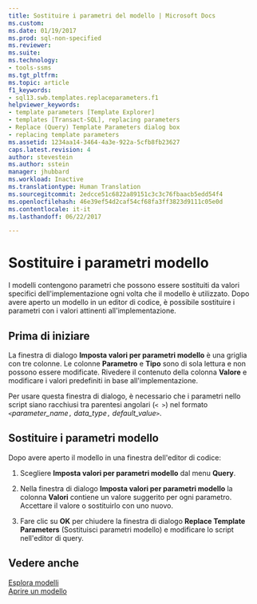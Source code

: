 ```yaml
---
title: Sostituire i parametri del modello | Microsoft Docs
ms.custom: 
ms.date: 01/19/2017
ms.prod: sql-non-specified
ms.reviewer: 
ms.suite: 
ms.technology:
- tools-ssms
ms.tgt_pltfrm: 
ms.topic: article
f1_keywords:
- sql13.swb.templates.replaceparameters.f1
helpviewer_keywords:
- template parameters [Template Explorer]
- templates [Transact-SQL], replacing parameters
- Replace (Query) Template Parameters dialog box
- replacing template parameters
ms.assetid: 1234aa14-3464-4a3e-922a-5cfb8fb23627
caps.latest.revision: 4
author: stevestein
ms.author: sstein
manager: jhubbard
ms.workload: Inactive
ms.translationtype: Human Translation
ms.sourcegitcommit: 2edcce51c6822a89151c3c3c76fbaacb5edd54f4
ms.openlocfilehash: 46e39ef54d2caf54cf68fa3ff3823d9111c05e0d
ms.contentlocale: it-it
ms.lasthandoff: 06/22/2017

---
```

# <a name="replace-template-parameters"></a>Sostituire i parametri modello
I modelli contengono parametri che possono essere sostituiti da valori specifici dell'implementazione ogni volta che il modello è utilizzato. Dopo avere aperto un modello in un editor di codice, è possibile sostituire i parametri con i valori attinenti all'implementazione.  
  
## <a name="before-you-begin"></a>Prima di iniziare  
La finestra di dialogo **Imposta valori per parametri modello** è una griglia con tre colonne. Le colonne **Parametro** e **Tipo** sono di sola lettura e non possono essere modificate. Rivedere il contenuto della colonna **Valore** e modificare i valori predefiniti in base all'implementazione.  
  
Per usare questa finestra di dialogo, è necessario che i parametri nello script siano racchiusi tra parentesi angolari (`< >`) nel formato `<`*parameter_name*`,` *data_type*`,` *default_value*`>`.  
  
## <a name="replace-template-parameters"></a>Sostituire i parametri modello  
Dopo avere aperto il modello in una finestra dell'editor di codice:  
  
1.  Scegliere **Imposta valori per parametri modello** dal menu **Query**.  
  
2.  Nella finestra di dialogo **Imposta valori per parametri modello** la colonna **Valori** contiene un valore suggerito per ogni parametro. Accettare il valore o sostituirlo con uno nuovo.  
  
3.  Fare clic su **OK** per chiudere la finestra di dialogo **Replace Template Parameters** (Sostituisci parametri modello) e modificare lo script nell'editor di query.  
  
## <a name="see-also"></a>Vedere anche  
[Esplora modelli](../../ssms/template/template-explorer.md)  
[Aprire un modello](../../ssms/template/open-a-template.md)  
  


